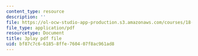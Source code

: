 ```yaml
---
content_type: resource
description: ''
file: https://ol-ocw-studio-app-production.s3.amazonaws.com/courses/18-01-single-variable-calculus-fall-2006/bf87c7c661858ffe760407f8ac961ad8_4Q37iOyBq44.pdf
file_type: application/pdf
resourcetype: Document
title: 3play pdf file
uid: bf87c7c6-6185-8ffe-7604-07f8ac961ad8
---
```

